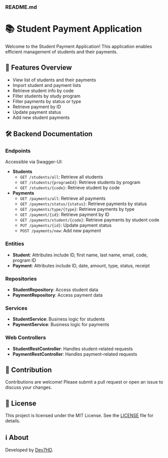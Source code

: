 ### README.md

# 📚 Student Payment Application

Welcome to the Student Payment Application! This application enables efficient management of students and their payments.

## 🌟 Features Overview
- View list of students and their payments
- Import student and payment lists
- Retrieve student info by code
- Filter students by study program
- Filter payments by status or type
- Retrieve payment by ID
- Update payment status
- Add new student payments

## 🛠️ Backend Documentation

### Endpoints
Accessible via Swagger-UI:
- **Students**
  - `GET /students/all`: Retrieve all students
  - `GET /students/{programId}`: Retrieve students by program
  - `GET /students/{code}`: Retrieve student by code
- **Payments**
  - `GET /payments/all`: Retrieve all payments
  - `GET /payments/status/{status}`: Retrieve payments by status
  - `GET /payments/type/{type}`: Retrieve payments by type
  - `GET /payment/{id}`: Retrieve payment by ID
  - `GET /payments/student/{code}`: Retrieve payments by student code
  - `PUT /payments/{id}`: Update payment status
  - `POST /payments/new`: Add new payment

### Entities
- **Student**: Attributes include ID, first name, last name, email, code, program ID
- **Payment**: Attributes include ID, date, amount, type, status, receipt

### Repositories
- **StudentRepository**: Access student data
- **PaymentRepository**: Access payment data

### Services
- **StudentService**: Business logic for students
- **PaymentService**: Business logic for payments

### Web Controllers
- **StudentRestController**: Handles student-related requests
- **PaymentRestController**: Handles payment-related requests

## 🤝 Contribution
Contributions are welcome! Please submit a pull request or open an issue to discuss your changes.

## 📄 License
This project is licensed under the MIT License. See the [LICENSE](LICENSE) file for details.

## ℹ️ About
Developed by [Dev7HD](https://github.com/Dev7HD).

